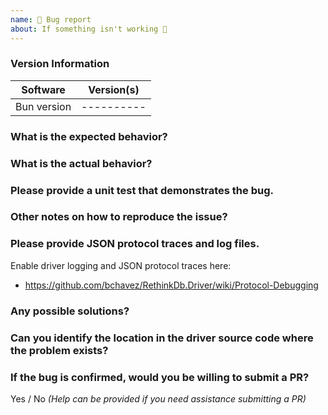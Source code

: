 ```yaml
---
name: 🐜 Bug report
about: If something isn't working 🔧
---
```


### Version Information
| Software                | Version(s) |
| ------------------------| ---------- |
| Bun version             | ---------- |

### What is the expected behavior?

### What is the actual behavior?

### Please provide a unit test that demonstrates the bug.

### Other notes on how to reproduce the issue?

### Please provide JSON protocol traces and log files.

Enable driver logging and JSON protocol traces here:
* https://github.com/bchavez/RethinkDb.Driver/wiki/Protocol-Debugging

### Any possible solutions?

### Can you identify the location in the driver source code where the problem exists?

### If the bug is confirmed, would you be willing to submit a PR?

Yes / No _(Help can be provided if you need assistance submitting a PR)_